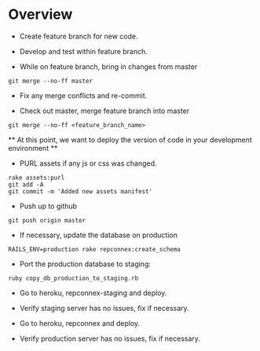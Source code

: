 # Overview

- Create feature branch for new code.

- Develop and test within feature branch.

- While on feature branch, bring in changes from master

```
git merge --no-ff master
```
  
- Fix any merge conflicts and re-commit.

- Check out master, merge feature branch into master

```
git merge --no-ff <feature_branch_name>
```
   
** At this point, we want to deploy the version of code in your development environment **
  
- PURL assets if any js or css was changed.

```
rake assets:purl
git add -A
git commit -m 'Added new assets manifest'
```

- Push up to github

```
git push origin master
```
  
- If necessary, update the database on production

```
RAILS_ENV=production rake repconnex:create_schema
```
  
- Port the production database to staging:

```
ruby copy_db_production_to_staging.rb
```
  
- Go to heroku, repconnex-staging and deploy.

- Verify staging server has no issues, fix if necessary.

- Go to heroku, repconnex and deploy.

- Verify production server has no issues, fix if necessary.
